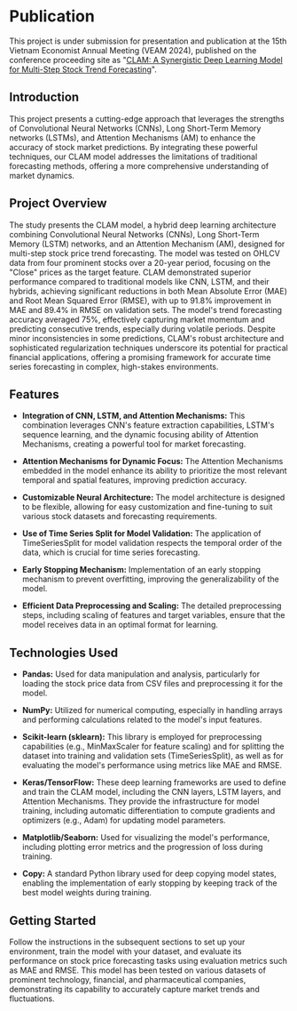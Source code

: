 # Publication 

This project is under submission for presentation and publication at the 15th Vietnam Economist Annual Meeting (VEAM 2024), published on the conference proceeding site as "[CLAM: A Synergistic Deep Learning Model for Multi-Step Stock Trend Forecasting]()". 

## Introduction 

This project presents a cutting-edge approach that leverages the strengths of Convolutional Neural Networks (CNNs), Long Short-Term Memory networks (LSTMs), and Attention Mechanisms (AM) to enhance the accuracy of stock market predictions. By integrating these powerful techniques, our CLAM model addresses the limitations of traditional forecasting methods, offering a more comprehensive understanding of market dynamics.

## Project Overview

The study presents the CLAM model, a hybrid deep learning architecture combining Convolutional Neural Networks (CNNs), Long Short-Term Memory (LSTM) networks, and an Attention Mechanism (AM), designed for multi-step stock price trend forecasting. The model was tested on OHLCV data from four prominent stocks over a 20-year period, focusing on the "Close" prices as the target feature. CLAM demonstrated superior performance compared to traditional models like CNN, LSTM, and their hybrids, achieving significant reductions in both Mean Absolute Error (MAE) and Root Mean Squared Error (RMSE), with up to 91.8% improvement in MAE and 89.4% in RMSE on validation sets. The model's trend forecasting accuracy averaged 75%, effectively capturing market momentum and predicting consecutive trends, especially during volatile periods. Despite minor inconsistencies in some predictions, CLAM's robust architecture and sophisticated regularization techniques underscore its potential for practical financial applications, offering a promising framework for accurate time series forecasting in complex, high-stakes environments.

## Features

- **Integration of CNN, LSTM, and Attention Mechanisms:** This combination leverages CNN's feature extraction capabilities, LSTM's sequence learning, and the dynamic focusing ability of Attention Mechanisms, creating a powerful tool for market forecasting.

- **Attention Mechanisms for Dynamic Focus:** The Attention Mechanisms embedded in the model enhance its ability to prioritize the most relevant temporal and spatial features, improving prediction accuracy.

- **Customizable Neural Architecture:** The model architecture is designed to be flexible, allowing for easy customization and fine-tuning to suit various stock datasets and forecasting requirements.

- **Use of Time Series Split for Model Validation:** The application of TimeSeriesSplit for model validation respects the temporal order of the data, which is crucial for time series forecasting.

- **Early Stopping Mechanism:** Implementation of an early stopping mechanism to prevent overfitting, improving the generalizability of the model.

- **Efficient Data Preprocessing and Scaling:** The detailed preprocessing steps, including scaling of features and target variables, ensure that the model receives data in an optimal format for learning.
  

## Technologies Used

- **Pandas:** Used for data manipulation and analysis, particularly for loading the stock price data from CSV files and preprocessing it for the model.

- **NumPy:** Utilized for numerical computing, especially in handling arrays and performing calculations related to the model's input features.

- **Scikit-learn (sklearn):** This library is employed for preprocessing capabilities (e.g., MinMaxScaler for feature scaling) and for splitting the dataset into training and validation sets (TimeSeriesSplit), as well as for evaluating the model's performance using metrics like MAE and RMSE.

- **Keras/TensorFlow:** These deep learning frameworks are used to define and train the CLAM model, including the CNN layers, LSTM layers, and Attention Mechanisms. They provide the infrastructure for model training, including automatic differentiation to compute gradients and optimizers (e.g., Adam) for updating model parameters.

- **Matplotlib/Seaborn:** Used for visualizing the model's performance, including plotting error metrics and the progression of loss during training.

- **Copy:** A standard Python library used for deep copying model states, enabling the implementation of early stopping by keeping track of the best model weights during training.


## Getting Started

Follow the instructions in the subsequent sections to set up your environment, train the model with your dataset, and evaluate its performance on stock price forecasting tasks using evaluation metrics such as MAE and RMSE. This model has been tested on various datasets of prominent technology, financial, and pharmaceutical companies, demonstrating its capability to accurately capture market trends and fluctuations.
